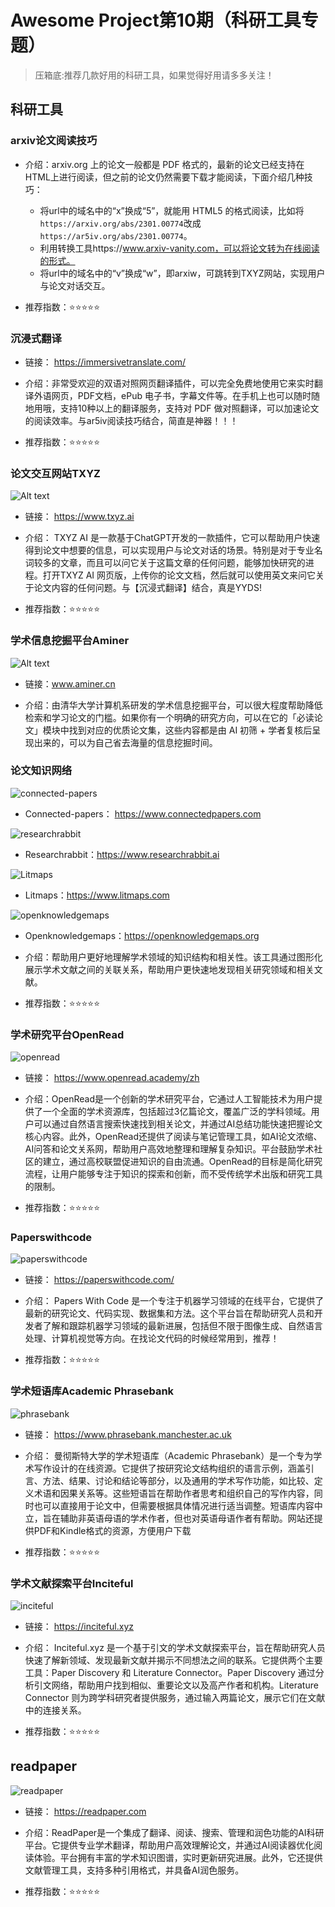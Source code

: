 # Awesome Project第10期（科研工具专题）

>压箱底:推荐几款好用的科研工具，如果觉得好用请多多关注！

## 科研工具

### arxiv论文阅读技巧

- 介绍：arxiv.org 上的论文一般都是 PDF 格式的，最新的论文已经支持在HTML上进行阅读，但之前的论文仍然需要下载才能阅读，下面介绍几种技巧：
  - 将url中的域名中的“x”换成“5”，就能用 HTML5 的格式阅读，比如将`https://arxiv.org/abs/2301.00774`改成`https://ar5iv.org/abs/2301.00774`。
  - 利用转换工具https://www.arxiv-vanity.com，可以将论文转为在线阅读的形式。
  - 将url中的域名中的“v”换成“w”，即arxiw，可跳转到TXYZ网站，实现用户与论文对话交互。

- 推荐指数：⭐️⭐️⭐️⭐️⭐️


### 沉浸式翻译


- 链接： https://immersivetranslate.com/
  
- 介绍：​​​ 非常受欢迎的双语对照网页翻译插件，可以完全免费地使用它来实时翻译外语网页，PDF文档，ePub 电子书，字幕文件等。在手机上也可以随时随地用哦，支持10种以上的翻译服务，支持对 PDF 做对照翻译，可以加速论文的阅读效率。与ar5iv阅读技巧结合，简直是神器！！！

- 推荐指数：⭐️⭐️⭐️⭐️⭐️


### 论文交互网站TXYZ

![Alt text](images/20231225-20231231/txyz.png)

- 链接： https://www.txyz.ai

- 介绍：​​​ TXYZ AI 是一款基于ChatGPT开发的一款插件，它可以帮助用户快速得到论文中想要的信息，可以实现用户与论文对话的场景。特别是对于专业名词较多的文章，而且可以问它关于这篇文章的任何问题，能够加快研究的进程。打开TXYZ AI  网页版，上传你的论文文档，然后就可以使用英文来问它关于论文内容的任何问题。与【沉浸式翻译】结合，真是YYDS!

- 推荐指数：⭐️⭐️⭐️⭐️⭐️



### 学术信息挖掘平台Aminer

![Alt text](images/20231225-20231231/aminer.png)

- 链接：www.aminer.cn
  
- 介绍：由清华大学计算机系研发的学术信息挖掘平台，可以很大程度帮助降低检索和学习论文的门槛。如果你有一个明确的研究方向，可以在它的「必读论文」模块中找到对应的优质论文集，这些内容都是由 AI 初筛 + 学者复核后呈现出来的，可以为自己省去海量的信息挖掘时间。



### 论文知识网络

![connected-papers](images/20231225-20231231/connected-papers.png)

- Connected-papers： https://www.connectedpapers.com

![researchrabbit](images/20231225-20231231/researchrabbit.png)
- Researchrabbit：https://www.researchrabbit.ai

![Litmaps](images/20231225-20231231/Litmaps.png)
- Litmaps：https://www.litmaps.com

![openknowledgemaps](images/20231225-20231231/openknowledgemaps.png)
- Openknowledgemaps：https://openknowledgemaps.org
  
- 介绍：​​​ 帮助用户更好地理解学术领域的知识结构和相关性。该工具通过图形化展示学术文献之间的关联关系，帮助用户更快速地发现相关研究领域和相关文献。

- 推荐指数：⭐️⭐️⭐️⭐️⭐️



### 学术研究平台OpenRead

![openread](images/20231225-20231231/openread.png)
- 链接： https://www.openread.academy/zh
  
- 介绍：​​​ OpenRead是一个创新的学术研究平台，它通过人工智能技术为用户提供了一个全面的学术资源库，包括超过3亿篇论文，覆盖广泛的学科领域。用户可以通过自然语言搜索快速找到相关论文，并通过AI总结功能快速把握论文核心内容。此外，OpenRead还提供了阅读与笔记管理工具，如AI论文浓缩、AI问答和论文关系网，帮助用户高效地整理和理解复杂知识。平台鼓励学术社区的建立，通过高校联盟促进知识的自由流通。OpenRead的目标是简化研究流程，让用户能够专注于知识的探索和创新，而不受传统学术出版和研究工具的限制。

- 推荐指数：⭐️⭐️⭐️⭐️⭐️

### Paperswithcode

![paperswithcode](images/20231225-20231231/paperswithcode.png)

- 链接： https://paperswithcode.com/
  
- 介绍：​​​ Papers With Code 是一个专注于机器学习领域的在线平台，它提供了最新的研究论文、代码实现、数据集和方法。这个平台旨在帮助研究人员和开发者了解和跟踪机器学习领域的最新进展，包括但不限于图像生成、自然语言处理、计算机视觉等方向。在找论文代码的时候经常用到，推荐！

- 推荐指数：⭐️⭐️⭐️⭐️⭐️


### 学术短语库Academic Phrasebank

![phrasebank](images/20231225-20231231/Phrasebank.png)

- 链接： https://www.phrasebank.manchester.ac.uk

- 介绍：​​​ 曼彻斯特大学的学术短语库（Academic Phrasebank）是一个专为学术写作设计的在线资源。它提供了按研究论文结构组织的语言示例，涵盖引言、方法、结果、讨论和结论等部分，以及通用的学术写作功能，如比较、定义术语和因果关系等。这些短语旨在帮助作者思考和组织自己的写作内容，同时也可以直接用于论文中，但需要根据具体情况进行适当调整。短语库内容中立，旨在辅助非英语母语的学术作者，但也对英语母语作者有帮助。网站还提供PDF和Kindle格式的资源，方便用户下载

- 推荐指数：⭐️⭐️⭐️⭐️⭐️


### 学术文献探索平台Inciteful

![inciteful](images/20231225-20231231/inciteful.png)

- 链接： https://inciteful.xyz

- 介绍：​​​ Inciteful.xyz 是一个基于引文的学术文献探索平台，旨在帮助研究人员快速了解新领域、发现最新文献并揭示不同想法之间的联系。它提供两个主要工具：Paper Discovery 和 Literature Connector。Paper Discovery 通过分析引文网络，帮助用户找到相似、重要论文以及高产作者和机构。Literature Connector 则为跨学科研究者提供服务，通过输入两篇论文，展示它们在文献中的连接关系。

- 推荐指数：⭐️⭐️⭐️⭐️⭐️
  
## readpaper

![readpaper](images/20231225-20231231/readpaper.png)

- 链接： https://readpaper.com

- 介绍：​​​ ReadPaper是一个集成了翻译、阅读、搜索、管理和润色功能的AI科研平台。它提供专业学术翻译，帮助用户高效理解论文，并通过AI阅读器优化阅读体验。平台拥有丰富的学术知识图谱，实时更新研究进展。此外，它还提供文献管理工具，支持多种引用格式，并具备AI润色服务。

- 推荐指数：⭐️⭐️⭐️⭐️⭐️

  